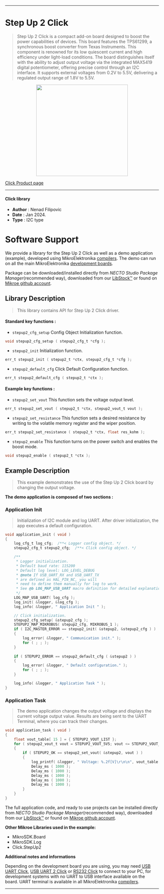 
---
# Step Up 2 Click

> Step Up 2 Click is a compact add-on board designed to boost the power capabilities of devices. This board features the TPS61299, a synchronous boost converter from Texas Instruments. This component is renowned for its low quiescent current and high efficiency under light-load conditions. The board distinguishes itself with the ability to adjust output voltage via the integrated MAX5419 digital potentiometer, offering precise control through an I2C interface. It supports external voltages from 0.2V to 5.5V, delivering a regulated output range of 1.8V to 5.5V.

<p align="center">
  <img src="https://download.mikroe.com/images/click_for_ide/stepup2_click.png" height=300px>
</p>

[Click Product page](https://www.mikroe.com/step-up-2-click)

---


#### Click library

- **Author**        : Nenad Filipovic
- **Date**          : Jan 2024.
- **Type**          : I2C type


# Software Support

We provide a library for the Step Up 2 Click
as well as a demo application (example), developed using MikroElektronika
[compilers](https://www.mikroe.com/necto-studio).
The demo can run on all the main MikroElektronika [development boards](https://www.mikroe.com/development-boards).

Package can be downloaded/installed directly from *NECTO Studio Package Manager*(recommended way), downloaded from our [LibStock&trade;](https://libstock.mikroe.com) or found on [Mikroe github account](https://github.com/MikroElektronika/mikrosdk_click_v2/tree/master/clicks).

## Library Description

> This library contains API for Step Up 2 Click driver.

#### Standard key functions :

- `stepup2_cfg_setup` Config Object Initialization function.
```c
void stepup2_cfg_setup ( stepup2_cfg_t *cfg );
```

- `stepup2_init` Initialization function.
```c
err_t stepup2_init ( stepup2_t *ctx, stepup2_cfg_t *cfg );
```

- `stepup2_default_cfg` Click Default Configuration function.
```c
err_t stepup2_default_cfg ( stepup2_t *ctx );
```

#### Example key functions :

- `stepup2_set_vout` This function sets the voltage output level.
```c
err_t stepup2_set_vout ( stepup2_t *ctx, stepup2_vout_t vout );
```

- `stepup2_set_resistance` This function sets a desired resistance by writing to the volatile memory register and the wiper position.
```c
err_t stepup2_set_resistance ( stepup2_t *ctx, float res_kohm );
```

- `stepup2_enable` This function turns on the power switch and enables the boost mode.
```c
void stepup2_enable ( stepup2_t *ctx );
```

## Example Description

> This example demonstrates the use of the Step Up 2 Click board by changing the output voltage.

**The demo application is composed of two sections :**

### Application Init

> Initialization of I2C module and log UART.
> After driver initialization, the app executes a default configuration.

```c
void application_init ( void ) 
{
    log_cfg_t log_cfg;  /**< Logger config object. */
    stepup2_cfg_t stepup2_cfg;  /**< Click config object. */

    /** 
     * Logger initialization.
     * Default baud rate: 115200
     * Default log level: LOG_LEVEL_DEBUG
     * @note If USB_UART_RX and USB_UART_TX 
     * are defined as HAL_PIN_NC, you will 
     * need to define them manually for log to work. 
     * See @b LOG_MAP_USB_UART macro definition for detailed explanation.
     */
    LOG_MAP_USB_UART( log_cfg );
    log_init( &logger, &log_cfg );
    log_info( &logger, " Application Init " );

    // Click initialization.
    stepup2_cfg_setup( &stepup2_cfg );
    STEPUP2_MAP_MIKROBUS( stepup2_cfg, MIKROBUS_1 );
    if ( I2C_MASTER_ERROR == stepup2_init( &stepup2, &stepup2_cfg ) ) 
    {
        log_error( &logger, " Communication init." );
        for ( ; ; );
    }
    
    if ( STEPUP2_ERROR == stepup2_default_cfg ( &stepup2 ) )
    {
        log_error( &logger, " Default configuration." );
        for ( ; ; );
    }

    log_info( &logger, " Application Task " );
}
```

### Application Task

> The demo application changes the output voltage and displays the current voltage output value.
> Results are being sent to the UART Terminal, where you can track their changes.

```c
void application_task ( void ) 
{
    float vout_table[ 15 ] = { STEPUP2_VOUT_LIST };
    for ( stepup2_vout_t vout = STEPUP2_VOUT_5V5; vout <= STEPUP2_VOUT_3V3; vout++ )
    {
        if ( STEPUP2_OK == stepup2_set_vout( &stepup2, vout ) )
        {
            log_printf( &logger, " Voltage: %.2f[V]\r\n\n", vout_table[ vout ] );
            Delay_ms ( 1000 );
            Delay_ms ( 1000 );
            Delay_ms ( 1000 );
            Delay_ms ( 1000 );
            Delay_ms ( 1000 );
        }
    }
}
```

The full application code, and ready to use projects can be installed directly from *NECTO Studio Package Manager*(recommended way), downloaded from our [LibStock&trade;](https://libstock.mikroe.com) or found on [Mikroe github account](https://github.com/MikroElektronika/mikrosdk_click_v2/tree/master/clicks).

**Other Mikroe Libraries used in the example:**

- MikroSDK.Board
- MikroSDK.Log
- Click.StepUp2

**Additional notes and informations**

Depending on the development board you are using, you may need
[USB UART Click](https://www.mikroe.com/usb-uart-click),
[USB UART 2 Click](https://www.mikroe.com/usb-uart-2-click) or
[RS232 Click](https://www.mikroe.com/rs232-click) to connect to your PC, for
development systems with no UART to USB interface available on the board. UART
terminal is available in all MikroElektronika
[compilers](https://shop.mikroe.com/compilers).

---
